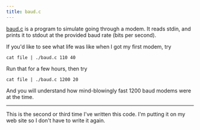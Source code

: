 ```yaml
---
title: baud.c
---
```


[baud.c](baud.c) is a program to simulate going through a modem.
It reads stdin, and prints it to stdout at the provided baud rate (bits per second).

If you'd like to see what life was like when I got my first modem, try

    cat file | ./baud.c 110 40

Run that for a few hours, then try

    cat file | ./baud.c 1200 20

And you will understand how mind-blowingly fast 1200 baud modems were at the time.

---

This is the second or third time I've written this code.
I'm putting it on my web site so I don't have to write it again.
